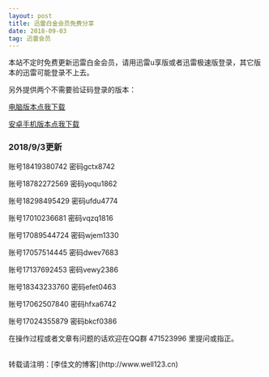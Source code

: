 ```yaml
---
layout: post
title: 迅雷白金会员免费分享
date: 2018-09-03 
tag: 迅雷会员
---
```


本站不定时免费更新迅雷白金会员，请用迅雷u享版或者迅雷极速版登录，其它版本的迅雷可能登录不上去。

另外提供两个不需要验证码登录的版本：

[电脑版本点我下载](https://sm.myapp.com/original/Download/ThunderSpeed1.0.35.366.exe)


[安卓手机版本点我下载](http://dow.copy.im/o_1cclmeosh1se71ej1ims14s3knl9.apk)

### 2018/9/3更新

账号18419380742  密码gctx8742

账号18782272569  密码yoqu1862

账号18298495429  密码ufdu4774

账号17010236681  密码vqzq1816

账号17089544724  密码wjem1330

账号17057514445  密码dwev7683

账号17137692453  密码vewy2386

账号18343233760  密码efet0463

账号17062507840  密码hfxa6742

账号17024355879  密码bkcf0386


在操作过程或者文章有问题的话欢迎在QQ群 471523996 里提问或指正。


<br>
转载请注明：[李佳文的博客](http://www.well123.cn)


